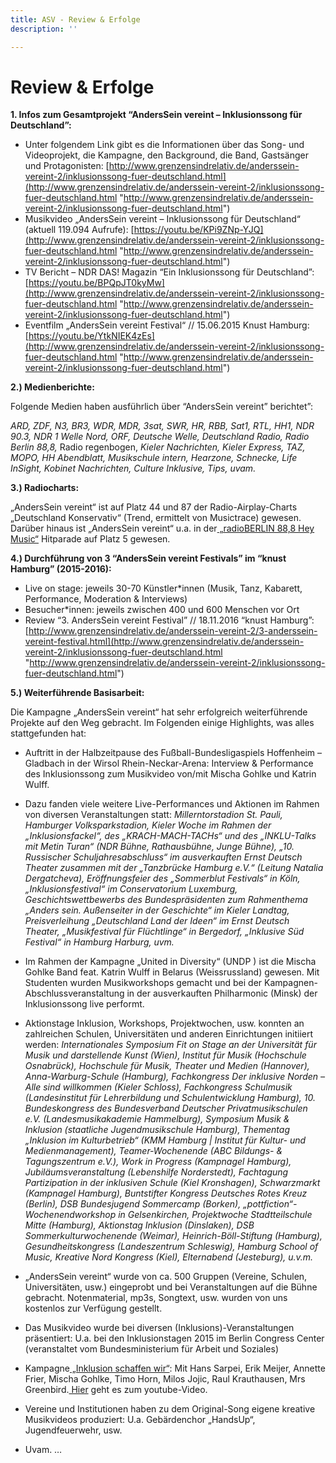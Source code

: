 ```yaml
---
title: ASV - Review & Erfolge
description: ''

---
```

# Review & Erfolge

**1. Infos zum Gesamtprojekt “AndersSein vereint – Inklusionssong für Deutschland”:**

* Unter folgendem Link gibt es die Informationen über das Song- und Videoprojekt, die Kampagne, den Background, die Band, Gastsänger und Protagonisten: [http://www.grenzensindrelativ.de/anderssein-vereint-2/inklusionssong-fuer-deutschland.html](http://www.grenzensindrelativ.de/anderssein-vereint-2/inklusionssong-fuer-deutschland.html "http://www.grenzensindrelativ.de/anderssein-vereint-2/inklusionssong-fuer-deutschland.html")
* Musikvideo „AndersSein vereint – Inklusionssong für Deutschland“ (aktuell 119.094 Aufrufe): [https://youtu.be/KPi9ZNp-YJQ](http://www.grenzensindrelativ.de/anderssein-vereint-2/inklusionssong-fuer-deutschland.html "http://www.grenzensindrelativ.de/anderssein-vereint-2/inklusionssong-fuer-deutschland.html")
* TV Bericht – NDR DAS! Magazin “Ein Inklusionssong für Deutschland”: [https://youtu.be/BPQpJT0kyMw](http://www.grenzensindrelativ.de/anderssein-vereint-2/inklusionssong-fuer-deutschland.html "http://www.grenzensindrelativ.de/anderssein-vereint-2/inklusionssong-fuer-deutschland.html")
* Eventfilm „AndersSein vereint Festival“ // 15.06.2015 Knust Hamburg: [https://youtu.be/YtkNIEK4zEs](http://www.grenzensindrelativ.de/anderssein-vereint-2/inklusionssong-fuer-deutschland.html "http://www.grenzensindrelativ.de/anderssein-vereint-2/inklusionssong-fuer-deutschland.html")

**2.) Medienberichte:**

Folgende Medien haben ausführlich über “AndersSein vereint” berichtet”:

_ARD, ZDF, N3, BR3, WDR, MDR, 3sat, SWR, HR, RBB, Sat1, RTL, HH1, NDR 90.3, NDR 1 Welle Nord, ORF, Deutsche Welle, Deutschland Radio, Radio Berlin 88,8,_ Radio regenbogen, _Kieler Nachrichten, Kieler Express, TAZ, MOPO, HH Abendblatt, Musikschule intern, Hearzone, Schnecke, Life InSight, Kobinet Nachrichten, Culture Inklusive, Tips, uvam._

**3.) Radiocharts:**

„AndersSein vereint“ ist auf Platz 44 und 87 der Radio-Airplay-Charts „Deutschland Konservativ“ (Trend, ermittelt von Musictrace) gewesen. Darüber hinaus ist „AndersSein vereint“ u.a. in der[ „radioBERLIN 88,8 Hey Music“](https://www.radioberlin.de/musik/hey_music/archiv/13_07_15.html) Hitparade auf Platz 5 gewesen.

**4.) Durchführung von 3 “AndersSein vereint Festivals” im “knust Hamburg” (2015-2016):**

* Live on stage: jeweils 30-70 Künstler*innen (Musik, Tanz, Kabarett, Performance, Moderation & Interviews)
* Besucher*innen: jeweils zwischen 400 und 600 Menschen vor Ort
* Review “3. AndersSein vereint Festival” // 18.11.2016 “knust Hamburg”: [http://www.grenzensindrelativ.de/anderssein-vereint-2/3-anderssein-vereint-festival.html](http://www.grenzensindrelativ.de/anderssein-vereint-2/inklusionssong-fuer-deutschland.html "http://www.grenzensindrelativ.de/anderssein-vereint-2/inklusionssong-fuer-deutschland.html")

**5.) Weiterführende Basisarbeit:**

Die Kampagne „AndersSein vereint“ hat sehr erfolgreich weiterführende Projekte auf den Weg gebracht. Im Folgenden einige Highlights, was alles stattgefunden hat:

* Auftritt in der Halbzeitpause des Fußball-Bundesligaspiels Hoffenheim – Gladbach in der Wirsol Rhein-Neckar-Arena: Interview & Performance des Inklusionssong zum Musikvideo von/mit Mischa Gohlke und Katrin Wulff.


* Dazu fanden viele weitere Live-Performances und Aktionen im Rahmen von diversen Veranstaltungen statt: _Millerntorstadion St. Pauli, Hamburger Volksparkstadion, Kieler Woche im Rahmen der „Inklusionsfackel“, des „KRACH-MACH-TACHs“ und des „INKLU-Talks mit Metin Turan“ (NDR Bühne, Rathausbühne, Junge Bühne), „10. Russischer Schuljahresabschluss“ im ausverkauften Ernst Deutsch Theater zusammen mit der „Tanzbrücke Hamburg e.V.“ (Leitung Natalia Dergatcheva), Eröffnungsfeier des „Sommerblut Festivals“ in Köln, „Inklusionsfestival“ im Conservatorium Luxemburg, Geschichtswettbewerbs des Bundespräsidenten zum Rahmenthema „Anders sein. Außenseiter in der Geschichte“ im Kieler Landtag, Preisverleihung „Deutschland Land der Ideen“ im Ernst Deutsch Theater, „Musikfestival für Flüchtlinge“ in Bergedorf, „Inklusive Süd Festival“ in Hamburg Harburg, uvm._


* Im Rahmen der Kampagne „United in Diversity“ (UNDP ) ist die Mischa Gohlke Band feat. Katrin Wulff in Belarus (Weissrussland) gewesen. Mit Studenten wurden Musikworkshops gemacht und bei der Kampagnen-Abschlussveranstaltung in der ausverkauften Philharmonic (Minsk) der Inklusionssong live performt.


* Aktionstage Inklusion, Workshops, Projektwochen, usw. konnten an zahlreichen Schulen, Universitäten und anderen Einrichtungen initiiert werden: _Internationales Symposium Fit on Stage an der Universität für Musik und darstellende Kunst (Wien), Institut für Musik (Hochschule Osnabrück), Hochschule für Musik, Theater und Medien (Hannover), Anna-Warburg-Schule (Hamburg), Fachkongress Der inklusive Norden – Alle sind willkommen (Kieler Schloss), Fachkongress Schulmusik (Landesinstitut für Lehrerbildung und Schulentwicklung Hamburg), 10. Bundeskongress des Bundesverband Deutscher Privatmusikschulen e.V. (Landesmusikakademie Hammelburg), Symposium Musik & Inklusion (staatliche Jugendmusikschule Hamburg), Thementag „Inklusion im Kulturbetrieb“ (KMM Hamburg | Institut für Kultur- und Medienmanagement), Teamer-Wochenende (ABC Bildungs- & Tagungszentrum e.V.), Work in Progress (Kampnagel Hamburg), Jubiläumsveranstaltung (Lebenshilfe Norderstedt), Fachtagung Partizipation in der inklusiven Schule (Kiel Kronshagen), Schwarzmarkt (Kampnagel Hamburg), Buntstifter Kongress Deutsches Rotes Kreuz (Berlin), DSB Bundesjugend Sommercamp (Borken), „pottfiction“-Wochenendworkshop in Gelsenkirchen, Projektwoche Stadtteilschule Mitte (Hamburg), Aktionstag Inklusion (Dinslaken), DSB Sommerkulturwochenende (Weimar), Heinrich-Böll-Stiftung (Hamburg), Gesundheitskongress (Landeszentrum Schleswig), Hamburg School of Music, Kreative Nord Kongress (Kiel), Elternabend (Jesteburg), u.v.m._


* „AndersSein vereint“ wurde von ca. 500 Gruppen (Vereine, Schulen, Universitäten, usw.) eingeprobt und bei Veranstaltungen auf die Bühne gebracht. Notenmaterial, mp3s, Songtext, usw. wurden von uns kostenlos zur Verfügung gestellt.


* Das Musikvideo wurde bei diversen (Inklusions)-Veranstaltungen präsentiert: U.a. bei den Inklusionstagen 2015 im Berlin Congress Center (veranstaltet vom Bundesministerium für Arbeit und Soziales)


* Kampagne[ „Inklusion schaffen wir“](http://www.inklusion-schaffen-wir.de/): Mit Hans Sarpei, Erik Meijer, Annette Frier, Mischa Gohlke, Timo Horn, Milos Jojic, Raul Krauthausen, Mrs Greenbird.[ Hier](https://www.youtube.com/watch?v=hKXNw9AbHJA) geht es zum youtube-Video.


* Vereine und Institutionen haben zu dem Original-Song eigene kreative Musikvideos produziert: U.a. Gebärdenchor „HandsUp“, Jugendfeuerwehr, usw.


* Uvam. …